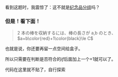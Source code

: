 看到这题时，我震惊了：这不就是[纪念品分组](https://www.luogu.org/problemnew/show/P1094)吗？
### 但是！看下面！

> 2 本の棒を収納するには、棒の長さが a,b のとき、 $a+b\color{red}+1\color{black}\le C$

也就是说，你还要再留一点空间给盒子。

所以只需要在判断是否符合的$if$后面加上一个$+1$就可以了。

代码在这里就不贴了，自行探索